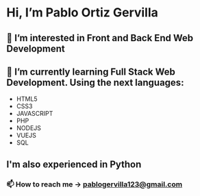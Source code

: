 # Hi, I’m Pablo Ortiz Gervilla
## 👀 I’m interested in Front and Back End Web Development
## 🧠 I’m currently learning Full Stack Web Development. Using the next languages:
- HTML5
- CSS3
- JAVASCRIPT
- PHP
- NODEJS
- VUEJS
- SQL
## I'm also experienced in Python
### 📫 How to reach me -> pablogervilla123@gmail.com

<!---
Malec9/Malec9 is a ✨ special ✨ repository because its `README.md` (this file) appears on your GitHub profile.
You can click the Preview link to take a look at your changes.
--->
